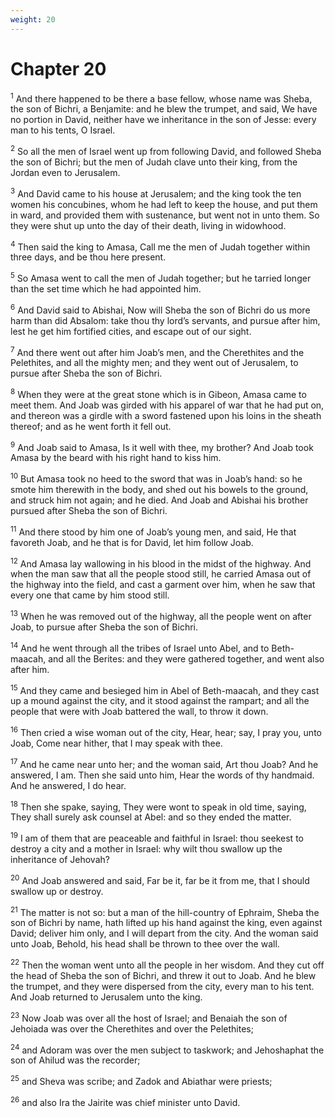 ```yaml
---
weight: 20
---
```


# Chapter 20

<sup>1</sup> And there happened to be there a base fellow, whose name was Sheba, the son of Bichri, a Benjamite: and he blew the trumpet, and said, We have no portion in David, neither have we inheritance in the son of Jesse: every man to his tents, O Israel. 

<sup>2</sup> So all the men of Israel went up from following David, and followed Sheba the son of Bichri; but the men of Judah clave unto their king, from the Jordan even to Jerusalem. 

<sup>3</sup> And David came to his house at Jerusalem; and the king took the ten women his concubines, whom he had left to keep the house, and put them in ward, and provided them with sustenance, but went not in unto them. So they were shut up unto the day of their death, living in widowhood. 

<sup>4</sup> Then said the king to Amasa, Call me the men of Judah together within three days, and be thou here present. 

<sup>5</sup> So Amasa went to call the men of Judah together; but he tarried longer than the set time which he had appointed him. 

<sup>6</sup> And David said to Abishai, Now will Sheba the son of Bichri do us more harm than did Absalom: take thou thy lord’s servants, and pursue after him, lest he get him fortified cities, and escape out of our sight. 

<sup>7</sup> And there went out after him Joab’s men, and the Cherethites and the Pelethites, and all the mighty men; and they went out of Jerusalem, to pursue after Sheba the son of Bichri. 

<sup>8</sup> When they were at the great stone which is in Gibeon, Amasa came to meet them. And Joab was girded with his apparel of war that he had put on, and thereon was a girdle with a sword fastened upon his loins in the sheath thereof; and as he went forth it fell out. 

<sup>9</sup> And Joab said to Amasa, Is it well with thee, my brother? And Joab took Amasa by the beard with his right hand to kiss him. 

<sup>10</sup> But Amasa took no heed to the sword that was in Joab’s hand: so he smote him therewith in the body, and shed out his bowels to the ground, and struck him not again; and he died. And Joab and Abishai his brother pursued after Sheba the son of Bichri. 

<sup>11</sup> And there stood by him one of Joab’s young men, and said, He that favoreth Joab, and he that is for David, let him follow Joab. 

<sup>12</sup> And Amasa lay wallowing in his blood in the midst of the highway. And when the man saw that all the people stood still, he carried Amasa out of the highway into the field, and cast a garment over him, when he saw that every one that came by him stood still. 

<sup>13</sup> When he was removed out of the highway, all the people went on after Joab, to pursue after Sheba the son of Bichri. 

<sup>14</sup> And he went through all the tribes of Israel unto Abel, and to Beth-maacah, and all the Berites: and they were gathered together, and went also after him. 

<sup>15</sup> And they came and besieged him in Abel of Beth-maacah, and they cast up a mound against the city, and it stood against the rampart; and all the people that were with Joab battered the wall, to throw it down. 

<sup>16</sup> Then cried a wise woman out of the city, Hear, hear; say, I pray you, unto Joab, Come near hither, that I may speak with thee. 

<sup>17</sup> And he came near unto her; and the woman said, Art thou Joab? And he answered, I am. Then she said unto him, Hear the words of thy handmaid. And he answered, I do hear. 

<sup>18</sup> Then she spake, saying, They were wont to speak in old time, saying, They shall surely ask counsel at Abel: and so they ended the matter. 

<sup>19</sup> I am of them that are peaceable and faithful in Israel: thou seekest to destroy a city and a mother in Israel: why wilt thou swallow up the inheritance of Jehovah? 

<sup>20</sup> And Joab answered and said, Far be it, far be it from me, that I should swallow up or destroy. 

<sup>21</sup> The matter is not so: but a man of the hill-country of Ephraim, Sheba the son of Bichri by name, hath lifted up his hand against the king, even against David; deliver him only, and I will depart from the city. And the woman said unto Joab, Behold, his head shall be thrown to thee over the wall. 

<sup>22</sup> Then the woman went unto all the people in her wisdom. And they cut off the head of Sheba the son of Bichri, and threw it out to Joab. And he blew the trumpet, and they were dispersed from the city, every man to his tent. And Joab returned to Jerusalem unto the king. 

<sup>23</sup> Now Joab was over all the host of Israel; and Benaiah the son of Jehoiada was over the Cherethites and over the Pelethites; 

<sup>24</sup> and Adoram was over the men subject to taskwork; and Jehoshaphat the son of Ahilud was the recorder; 

<sup>25</sup> and Sheva was scribe; and Zadok and Abiathar were priests; 

<sup>26</sup> and also Ira the Jairite was chief minister unto David. 


